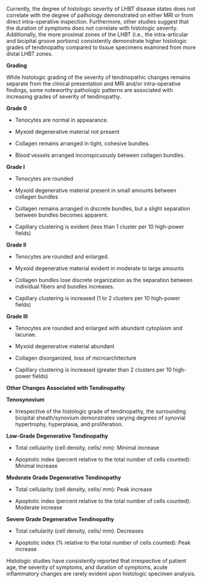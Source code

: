 Currently, the degree of histologic severity of LHBT disease states does not correlate with the degree of pathology demonstrated on either MRI or from direct intra-operative inspection. Furthermore, other studies suggest that the duration of symptoms does not correlate with histologic severity. Additionally, the more proximal zones of the LHBT (i.e., the intra-articular and bicipital groove portions) consistently demonstrate higher histologic grades of tendinopathy compared to tissue specimens examined from more distal LHBT zones.

**Grading**

While histologic grading of the severity of tendinopathic changes remains separate from the clinical presentation and MRI and/or intra-operative findings, some noteworthy pathologic patterns are associated with increasing grades of severity of tendinopathy.

**Grade 0**

- Tenocytes are normal in appearance.

- Myxoid degenerative material not present

- Collagen remains arranged in tight, cohesive bundles.

- Blood vessels arranged inconspicuously between collagen bundles.

**Grade I**

- Tenocytes are rounded

- Myxoid degenerative material present in small amounts between collagen bundles

- Collagen remains arranged in discrete bundles, but a slight separation between bundles becomes apparent.

- Capillary clustering is evident (less than 1 cluster per 10 high-power fields)

**Grade II**

- Tenocytes are rounded and enlarged.

- Myxoid degenerative material evident in moderate to large amounts

- Collagen bundles lose discrete organization as the separation between individual fibers and bundles increases.

- Capillary clustering is increased (1 to 2 clusters per 10 high-power fields)

**Grade III**

- Tenocytes are rounded and enlarged with abundant cytoplasm and lacunae.

- Myxoid degenerative material abundant

- Collagen disorganized, loss of microarchitecture

- Capillary clustering is increased (greater than 2 clusters per 10 high-power fields)

**Other Changes Associated with Tendinopathy**

**Tenosynovium**

- Irrespective of the histologic grade of tendinopathy, the surrounding bicipital sheath/synovium demonstrates varying degrees of synovial hypertrophy, hyperplasia, and proliferation.

**Low-Grade Degenerative Tendinopathy**

- Total cellularity (cell density, cells/ mm): Minimal increase

- Apoptotic index (percent relative to the total number of cells counted): Minimal increase

**Moderate Grade Degenerative Tendinopathy**

- Total cellularity (cell density, cells/ mm): Peak increase

- Apoptotic index (percent relative to the total number of cells counted): Moderate increase

**Severe Grade Degenerative Tendinopathy**

- Total cellularity (cell density, cells/ mm): Decreases

- Apoptotic index (% relative to the total number of cells counted): Peak increase

Histologic studies have consistently reported that irrespective of patient age, the severity of symptoms, and duration of symptoms, acute inflammatory changes are rarely evident upon histologic specimen analysis.